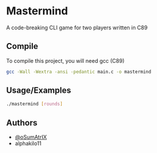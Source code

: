 # Mastermind

A code-breaking CLI game for two players written in C89
## Compile

To compile this project, you will need gcc (C89)

```bash
gcc -Wall -Wextra -ansi -pedantic main.c -o mastermind
```
    
## Usage/Examples

```bash
./mastermind [rounds]
```

## Authors

- [@oSumAtrIX](https://osumatrix.me)
- alphakilo11
